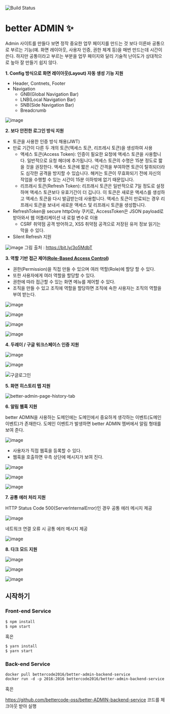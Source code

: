 ![Build Status](https://github.com/bettercode-oss/better-ADMIN/actions/workflows/build.yml/badge.svg)

# better ADMIN ✨

Admin 사이트를 만들다 보면 정작 중요한 업무 페이지를 만드는 것 보다
이른바 공통으로 부르는 기능(예. 화면 레이아웃, 사용자 인증, 권한 체계 등)을 매번 만드는데 시간이 쓴다.
하지만 공통이라고 부르는 부분을 업무 페이지와 달리 기술적 난이도가 상대적으로 높아 잘 만들기 쉽지 않다.

**1. Config 방식으로 화면 레이아웃(Layout) 자동 생성 기능 지원**
* Header, Contnets, Footer
* Navigation
  * GNB(Global Navigation Bar)
  * LNB(Local Navigation Bar)
  * SNB(Side Navigation Bar)
  * Breadcrumb

![image](https://user-images.githubusercontent.com/16472109/113784793-f9eb2280-9770-11eb-8d78-deea642fa855.png)

**2. 보다 안전한 로그인 방식 지원**
* 토큰을 사용한 인증 방식 채용(JWT)
* 만료 기간이 다른 두 개의 토큰(엑세스 토큰, 리프레시 토큰)을 생성하여 사용
  * 액세스 토큰(Access Token): 인증이 필요한 요청에 액세스 토큰을 사용합니다. 일반적으로 요청 헤더에 추가됩니다. 액세스 토큰의 수명은 15분 정도로 짧을 것을 권장한다. 액세스 토큰에 짧은 시간 간격을 부여하면 토큰이 탈취되더라도 심각한 공격을 방지할 수 있습니다. 해커는 토큰이 무효화되기 전에 자신의 작업을 수행할 수 있는 시간이 15분 이하밖에 없기 때문입니다.
  * 리프래시 토큰(Refresh Token): 리프래시 토큰은 일반적으로 7일 정도로 설정하며 액세스 토큰보다 유효기간이 더 깁니다. 이 토큰은 새로운 액세스를 생성하고 액세스 토큰을 다시 발급받는데 사용합니다. 액세스 토큰이 만료되는 경우 리프래시 토큰을 보내서 새로운 액세스 및 리프래시 토큰을 생성합니다.
* RefreshToken을 secure httpOnly 쿠키로, AccessToken은 JSON payload로 받아와서 웹 어플리케이션 내 로컬 변수로 이용
  * CSRF 취약점 공격 방어하고, XSS 취약점 공격으로 저장된 유저 정보 읽기는 막을 수 있다.
* Silent Refresh 지원

![image](https://user-images.githubusercontent.com/16472109/117815252-3d6d0b00-b2a0-11eb-991a-729f5fda8895.png)
그림 출처 : https://bit.ly/3o5MdbT

**3. 역할 기반 접근 제어([Role-Based Access Control](https://en.wikipedia.org/wiki/Role-based_access_control))**
* 권한(Permission)을 직접 만들 수 있으며 여러 역할(Role)에 할당 할 수 있다.
* 또한 사용자에게 여러 역할을 할당할 수 있다.
* 권한에 따라 접근할 수 있는 화면 메뉴를 제어할 수 있다.
* 조직을 만들 수 있고 조직에 역할을 할당하면 조직에 속한 사용자는 조직의 역할을 부여 받는다.

![image](https://user-images.githubusercontent.com/16472109/117816086-195df980-b2a1-11eb-99e9-7fc976d78311.png)

![image](https://user-images.githubusercontent.com/16472109/117816115-20850780-b2a1-11eb-8061-155932db64a4.png)

![image](https://user-images.githubusercontent.com/16472109/117816128-25e25200-b2a1-11eb-8675-340eb493dcec.png)

![image](https://user-images.githubusercontent.com/16472109/126848318-7774f1f6-7dc0-41d3-9ab8-5033eb5d7a94.png)


**4. 두레이 / 구글 워크스페이스 인증 지원**

![image](https://user-images.githubusercontent.com/16472109/117816485-84a7cb80-b2a1-11eb-91e3-67815d3fe500.png)

![image](https://user-images.githubusercontent.com/16472109/117816154-2e3a8d00-b2a1-11eb-93f2-f4b7c971c7bf.png)

![구글로그인](https://user-images.githubusercontent.com/16472109/134839534-444b1a1d-d80d-4a31-89ea-5c90e932685f.gif)

**5. 화면 히스토리 탭 지원**

![better-admin-page-history-tab](https://user-images.githubusercontent.com/16472109/133744322-6bfb49aa-8783-4727-9586-ede03d1af7c0.gif)

**6. 알림 웹훅 지원**

better ADMIN을 사용하는 도메인에는 도메인에서 중요하게 생각하는 이벤트(도메인 이벤트)가 존재한다.
도메인 이벤트가 발생하면 better ADMIN 멤버에서 알림 형태를 보여 준다.

![image](https://user-images.githubusercontent.com/16472109/139815500-84c4376f-46e6-42b7-8ab1-a05dd7f732c3.png)


* 사용자가 직접 웹훅을 등록할 수 있다.
* 웹훅을 호출하면 우측 상단에 메시지가 보여 진다.

![image](https://user-images.githubusercontent.com/16472109/139815084-b46335a1-512b-4cd2-8b7a-bc700d9f1168.png)

![image](https://user-images.githubusercontent.com/16472109/139815132-313203fa-b39b-45af-a005-2d544163a1ab.png)

![image](https://user-images.githubusercontent.com/16472109/139815178-31526890-614d-42d8-aa53-2269b2ccf591.png)

**7. 공통 에러 처리 지원**

HTTP Status Code 500(ServerInternalError)인 경우 공통 에러 메시지 제공

![image](https://user-images.githubusercontent.com/16472109/119612436-d8d0b500-be36-11eb-8302-740c9fc84c5d.png)

네트워크 연결 오류 시 공통 에러 메시지 제공

![image](https://user-images.githubusercontent.com/16472109/119612414-d2423d80-be36-11eb-8811-21c64896da0c.png)

**8. 다크 모드 지원**

![image](https://user-images.githubusercontent.com/16472109/147715222-cd580b7e-8718-4eae-9930-99e6ab5a5f1e.png)

![image](https://user-images.githubusercontent.com/16472109/147715232-01096b0b-587b-437c-9669-fb99b96ca115.png)

![image](https://user-images.githubusercontent.com/16472109/147715249-9f2e92c8-b1c6-4d2d-b651-680d27ae3b6c.png)

## 시작하기

### Front-end Service
```bash
$ npm install
$ npm start
```

혹은

```bash
$ yarn install
$ yarn start
```

### Back-end Service
```
docker pull bettercode2016/better-admin-backend-service
docker run -d -p 2016:2016 bettercode2016/better-admin-backend-service
```

혹은

https://github.com/bettercode-oss/better-ADMIN-backend-service 코드를 체크아웃 받아 실행
